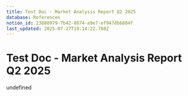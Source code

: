 ```yaml
---
title: Test Doc - Market Analysis Report Q2 2025
database: References
notion_id: 23880979-7b42-8074-a9e7-ef947db6804f
last_updated: 2025-07-27T19:14:22.788Z
---
```


# Test Doc - Market Analysis Report Q2 2025

undefined